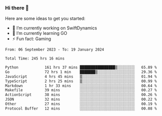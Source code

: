 ### Hi there 👋

Here are some ideas to get you started:

- 🔭 I’m currently working on SwiftDynamics
- 🌱 I’m currently learning GO
-  ⚡ Fun fact: Gaming
  
  <!--
- 👯 I’m looking to collaborate on ...
- 🤔 I’m looking for help with ...
- 💬 Ask me about ...
- 📫 How to reach me: ...
- 😄 Pronouns: ...
-->

<!--START_SECTION:waka-->

```txt
From: 06 September 2023 - To: 19 January 2024

Total Time: 245 hrs 16 mins

Python            161 hrs 37 mins ████████████████▒░░░░░░░░   65.89 %
Go                72 hrs 1 min    ███████▒░░░░░░░░░░░░░░░░░   29.36 %
JavaScript        4 hrs 45 mins   ▒░░░░░░░░░░░░░░░░░░░░░░░░   01.94 %
TypeScript        2 hrs 25 mins   ▒░░░░░░░░░░░░░░░░░░░░░░░░   00.99 %
Markdown          1 hr 33 mins    ░░░░░░░░░░░░░░░░░░░░░░░░░   00.64 %
Makefile          39 mins         ░░░░░░░░░░░░░░░░░░░░░░░░░   00.27 %
ActionScript      38 mins         ░░░░░░░░░░░░░░░░░░░░░░░░░   00.26 %
JSON              32 mins         ░░░░░░░░░░░░░░░░░░░░░░░░░   00.22 %
Other             27 mins         ░░░░░░░░░░░░░░░░░░░░░░░░░   00.19 %
Protocol Buffer   12 mins         ░░░░░░░░░░░░░░░░░░░░░░░░░   00.08 %
```

<!--END_SECTION:waka-->
